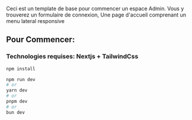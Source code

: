 Ceci est un template de base pour commencer un espace Admin.
    Vous y trouverez un formulaire de connexion,
    Une page d'accueil comprenant un menu lateral responsive

## Pour Commencer:

### Technologies requises: Nextjs + TailwindCss

```bash
npm install

npm run dev
# or
yarn dev
# or
pnpm dev
# or
bun dev
```
